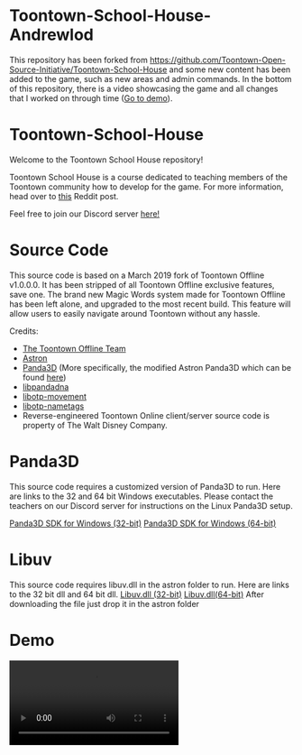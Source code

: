 # Toontown-School-House-Andrewlod

This repository has been forked from https://github.com/Toontown-Open-Source-Initiative/Toontown-School-House and some new content has been added to the game, such as new areas and admin commands. In the bottom of this repository, there is a video showcasing the game and all changes that I worked on through time ([Go to demo](#demo)).

# Toontown-School-House

Welcome to the Toontown School House repository!

Toontown School House is a course dedicated to teaching members of the Toontown community how to develop for the game. For more information, head over to [this](https://www.reddit.com/r/Toontown/comments/doszgg/toontown_school_house_learn_to_develop_for/) Reddit post.

Feel free to join our Discord server [here!](https://discord.gg/n3ms7BP)


# Source Code
This source code is based on a March 2019 fork of Toontown Offline v1.0.0.0. It has been stripped of all Toontown Offline exclusive features, save one. The brand new Magic Words system made for Toontown Offline has been left alone, and upgraded to the most recent build. This feature will allow users to easily navigate around Toontown without any hassle.

Credits:
* [The Toontown Offline Team](https://ttoffline.com)
* [Astron](https://github.com/Astron/Astron)
* [Panda3D](https://github.com/panda3d/panda3d) (More specifically, the modified Astron Panda3D which can be found [here](https://github.com/Astron/panda3d))
* [libpandadna](https://github.com/loblao/libpandadna)
* [libotp-movement](https://github.com/jwcotejr/libotp-movement)
* [libotp-nametags](https://github.com/loblao/libotp-nametags)
* Reverse-engineered Toontown Online client/server source code is property of The Walt Disney Company.


# Panda3D
This source code requires a customized version of Panda3D to run. Here are links to the 32 and 64 bit Windows executables. Please contact the teachers on our Discord server for instructions on the Linux Panda3D setup.

[Panda3D SDK for Windows (32-bit)](https://drive.google.com/file/d/1RnW18VRW7Jdw_oJwWlQx1cgAEN4jvWAd/view?usp=sharing)
[Panda3D SDK for Windows (64-bit)](https://drive.google.com/file/d/1hWFXGN9d6xt12qWuZ9bHR6AEK2PUUhyY/view?usp=sharing)


# Libuv 
This source code requires libuv.dll in the astron folder to run. Here are links to the 32 bit dll and 64 bit dll.
[Libuv.dll (32-bit)](https://cdn.discordapp.com/attachments/638485243560460309/640339222682664973/libuv.dll)
[Libuv.dll(64-bit)](https://cdn.discordapp.com/attachments/638485243560460309/640339153346887696/libuv.dll)
After downloading the file just drop it in the astron folder

# Demo

![Demo](https://user-images.githubusercontent.com/39911925/156234582-b87930fa-6e27-4bcc-9321-1548a3fe6419.mp4)

